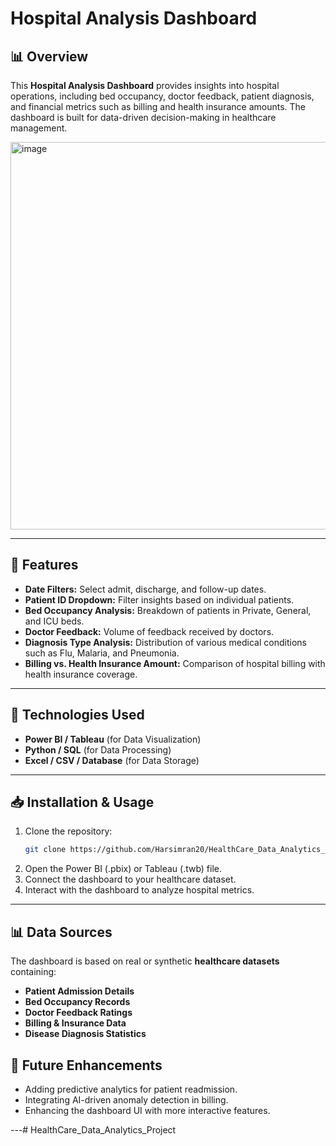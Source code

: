 # Hospital Analysis Dashboard

## 📊 Overview
This **Hospital Analysis Dashboard** provides insights into hospital operations, including bed occupancy, doctor feedback, patient diagnosis, and financial metrics such as billing and health insurance amounts. The dashboard is built for data-driven decision-making in healthcare management.

<img width="620" alt="image" src="https://github.com/user-attachments/assets/3da7e74c-c0f1-4c7b-b085-f6864d5f6783" />


---

## 🏥 Features
- **Date Filters:** Select admit, discharge, and follow-up dates.
- **Patient ID Dropdown:** Filter insights based on individual patients.
- **Bed Occupancy Analysis:** Breakdown of patients in Private, General, and ICU beds.
- **Doctor Feedback:** Volume of feedback received by doctors.
- **Diagnosis Type Analysis:** Distribution of various medical conditions such as Flu, Malaria, and Pneumonia.
- **Billing vs. Health Insurance Amount:** Comparison of hospital billing with health insurance coverage.

---

## 📌 Technologies Used
- **Power BI / Tableau** (for Data Visualization)
- **Python / SQL** (for Data Processing)
- **Excel / CSV / Database** (for Data Storage)

---

## 📥 Installation & Usage
1. Clone the repository:
   ```bash
   git clone https://github.com/Harsimran20/HealthCare_Data_Analytics_Project
   ```
2. Open the Power BI (.pbix) or Tableau (.twb) file.
3. Connect the dashboard to your healthcare dataset.
4. Interact with the dashboard to analyze hospital metrics.

---

## 📊 Data Sources
The dashboard is based on real or synthetic **healthcare datasets** containing:
- **Patient Admission Details**
- **Bed Occupancy Records**
- **Doctor Feedback Ratings**
- **Billing & Insurance Data**
- **Disease Diagnosis Statistics**

## 🚀 Future Enhancements
- Adding predictive analytics for patient readmission.
- Integrating AI-driven anomaly detection in billing.
- Enhancing the dashboard UI with more interactive features.

---# HealthCare_Data_Analytics_Project
